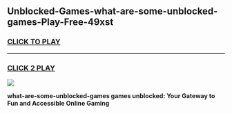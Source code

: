 
## Unblocked-Games-what-are-some-unblocked-games-Play-Free-49xst
<h3>
<a href="https://premium76.site?title=what-are-some-unblocked-games&ref=19M">CLICK TO PLAY</a></h3>
<hr>

<h3>
<a href="https://premium76.site?title=what-are-some-unblocked-games&ref=19M">CLICK 2 PLAY</a>
  
</h3>

<a href="https://premium76.site?title=what-are-some-unblocked-games&ref=19M"><img src="https://clearcache.store/games.png"></a>


**what-are-some-unblocked-games games unblocked: Your Gateway to Fun and Accessible Online Gaming**
